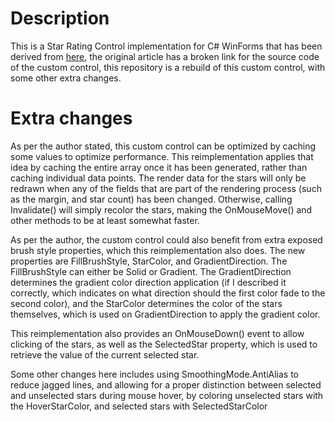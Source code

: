 # Description
This is a Star Rating Control implementation for C# WinForms that has been derived from [here](https://www.codeproject.com/articles/9117/csharp-star-rating-control), the original article has a broken link for the source code of the custom control, this repository is a rebuild of this custom control, with some other extra changes.

# Extra changes
As per the author stated, this custom control can be optimized by caching some values to optimize performance. This reimplementation applies that idea by caching the entire array once it has been generated, rather than caching individual data points. The render data for the stars will only be redrawn when any of the fields that are part of the rendering process (such as the margin, and star count) has been changed. Otherwise, calling Invalidate() will simply recolor the stars, making the OnMouseMove() and other methods to be at least somewhat faster.

As per the author, the custom control could also benefit from extra exposed brush style properties, which this reimplementation also does. The new properties are FillBrushStyle, StarColor, and GradientDirection. The FillBrushStyle can either be Solid or Gradient. The GradientDirection determines the gradient color direction application (if I described it correctly, which indicates on what direction should the first color fade to the second color), and the StarColor determines the color of the stars themselves, which is used on GradientDirection to apply the gradient color.

This reimplementation also provides an OnMouseDown() event to allow clicking of the stars, as well as the SelectedStar property, which is used to retrieve the value of the current selected star.

Some other changes here includes using SmoothingMode.AntiAlias to reduce jagged lines, and allowing for a proper distinction between selected and unselected stars during mouse hover, by coloring unselected stars with the HoverStarColor, and selected stars with SelectedStarColor
